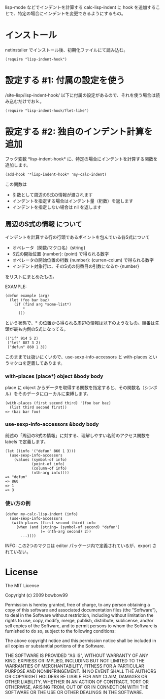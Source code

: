 lisp-mode などでインデントを計算する calc-lisp-indent に hook を追加することで、特定の場合にインデントを変更できるようにするもの。


インストール
===============
netinstaller でインストール後、初期化ファイルにて読み込む。

    (require "lisp-indent-hook")


設定する #1: 付属の設定を使う
===============================
<xyzzy>/site-lisp/lisp-indent-hook/ 以下に付属の設定があるので、それを使う場合は読み込むだけでおｋ。

    (require "lisp-indent-hook/flet-like")


設定する #2: 独自のインデント計算を追加
=========================================
フック変数 \*lisp-indent-hook\* に、特定の場合にインデントを計算する関数を追加します。

    (add-hook '*lisp-indent-hook* 'my-calc-indent)

この関数は

- 引数として周辺のS式の情報が渡されます
- インデントを指定する場合はインデント量（桁数）を返します
- インデントを指定しない場合は nil を返します

周辺のS式の情報 について
-------------------------
インデントを計算する行の行頭であるポイントを包んでいる各S式について

- オペレータ（関数/マクロ名）{string}
- S式の開始位置 {number}: (point) で得られる数字
- オペレータの開始位置の桁数 {number}: (curren-colum) で得られる数字
- インデント対象行は、そのS式の何番目の引数になるか {number}

をリストにまとめたもの。

EXAMPLE:

    (defun example (arg)
      (let (foo bar baz)
        (if (find arg *some-list*)
            *
          )))

という状態で、* の位置から得られる周辺の情報は以下のようなもの。順番は先頭が最も内側のS式になってる。

    (("if" 914 5 2)
     ("let" 887 3 2)
     ("defun" 860 1 3))

このままでは扱いにくいので、use-sexp-info-accessors と with-places というマクロを定義してあります。

### with-places (place*) object &body body
place に object からデータを取得する関数を指定すると、その関数名（シンボル）をそのデータにローカルに束縛します。

    (with-places (first second third) '(foo bar baz)
      (list third second first))
    => (baz bar foo)

### use-sexp-info-accessors &body body
前述の「周辺のS式の情報」に対する、理解しやすい名前のアクセス関数を labels で定義します。

    (let ((info '("defun" 860 1 3)))
      (use-sexp-info-accessors
        (values (symbol-of info)
                (point-of info)
                (column-of info)
                (nth-arg info))))
    => "defun"
    => 860
    => 1
    => 3

### 使い方の例
    (defun my-calc-lisp-indent (info)
      (use-sexp-info-accessors
       (with-places (first second third) info
         (when (and (string= (symbol-of second) "defun")
                    (= (nth-arg second) 2))
           ...))))

INFO: この2つのマクロは editor パッケージ内で定義されているが、export されていない。

License
===========
The MIT License

Copyright (c) 2009 bowbow99

Permission is hereby granted, free of charge, to any person obtaining a copy of this software and associated documentation files (the "Software"), to deal in the Software without restriction, including without limitation the rights to use, copy, modify, merge, publish, distribute, sublicense, and/or sell copies of the Software, and to permit persons to whom the Software is furnished to do so, subject to the following conditions:

The above copyright notice and this permission notice shall be included in all copies or substantial portions of the Software.

THE SOFTWARE IS PROVIDED "AS IS", WITHOUT WARRANTY OF ANY KIND, EXPRESS OR IMPLIED, INCLUDING BUT NOT LIMITED TO THE WARRANTIES OF MERCHANTABILITY, FITNESS FOR A PARTICULAR PURPOSE AND NONINFRINGEMENT. IN NO EVENT SHALL THE AUTHORS OR COPYRIGHT HOLDERS BE LIABLE FOR ANY CLAIM, DAMAGES OR OTHER LIABILITY, WHETHER IN AN ACTION OF CONTRACT, TORT OR OTHERWISE, ARISING FROM, OUT OF OR IN CONNECTION WITH THE SOFTWARE OR THE USE OR OTHER DEALINGS IN THE SOFTWARE.
